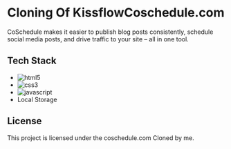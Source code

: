 # Cloning Of KissflowCoschedule.com

CoSchedule makes it easier to publish blog posts consistently, schedule social media posts, and drive traffic to your site – all in one tool.


## Tech Stack

*  <img src="https://img.shields.io/badge/HTML5-E34F26?style=for-the-badge&logo=html5&logoColor=white" alt="html5" />
*  <img src="https://img.shields.io/badge/CSS3-1572B6?style=for-the-badge&logo=css3&logoColor=white" alt="css3" />
*  <img src="https://img.shields.io/badge/JavaScript-323330?style=for-the-badge&logo=javascript&logoColor=F7DF1E" alt="javascript" />
* Local Storage





## License
This project is licensed under the coschedule.com Cloned by me.